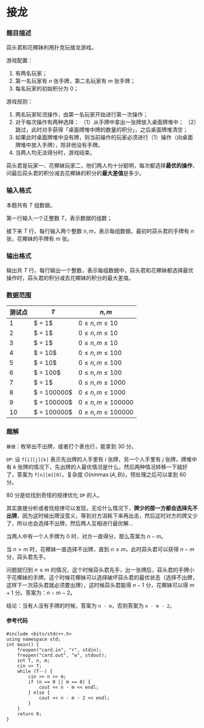 # 接龙

### 题目描述
蒜头君和花椰妹利用扑克玩接龙游戏。

游戏配置：

1.  有两名玩家；
2.  第一名玩家有 $n$ 张手牌，第二名玩家有 $m$ 张手牌；
3.  每名玩家的初始积分为 $0$；

游戏规则：

1.  两名玩家轮流操作，由第一名玩家开始进行第一次操作；
2.  对于每次操作有两种选择：
    （1）从手牌中拿出一张牌放入桌面牌堆中；
    （2）跳过，此时对手获得「桌面牌堆中牌的数量的积分」，之后桌面牌堆清空；
3.  如果此时桌面牌堆中没有牌，则当前操作的玩家必须进行（1）操作（向桌面牌堆中放入手牌），除非他没有手牌。
4.  当两人均无法得分时，游戏结束。

蒜头君是玩家一、花椰妹玩家二，他们两人均十分聪明，每次都选择**最优的操作**，问最后蒜头君的积分减去花椰妹的积分的**最大差值**是多少。

### 输入格式

本题共有 $T$ 组数据。

第一行输入一个正整数 $T$，表示数据的组数；

接下来 $T$ 行，每行输入两个整数 $n,m$，表示每组数据，最初时蒜头君的手牌有 $n$ 张，花椰妹的手牌有 $m$ 张。

### 输出格式

输出共 $T$ 行，每行输出一个整数，表示每组数据中，蒜头君和花椰妹都选择最优操作时，蒜头君的积分减去花椰妹的积分的最大差值。

### 数据范围

| 测试点 | $T$ | $n,m$ |
| --- | --- | --- |
| $1$ | $ = 1$ | $0\leq n,m\leq 10$ |
| $2$ | $ = 1$ | $0\leq n,m\leq 10$ |
| $3$ | $ = 1$ | $0\leq n,m\leq 10$ |
| $4$ | $ = 10$ | $0\leq n,m\leq 100$ |
| $5$ | $ = 10$ | $0\leq n,m\leq 100$ |
| $6$ | $ = 100$ | $0\leq n,m\leq 100$ |
| $7$ | $ = 1$ | $0\leq n,m\leq 1000$ |
| $8$ | $ = 100000$ | $0\leq n,m\leq 1000$ |
| $9$ | $ = 100000$ | $0\leq n,m\leq 100000$ |
| $10$ | $ = 100000$ | $0\leq n,m\leq 100000$ |

<div style="page-break-after: always"></div>

### 题解
`暴搜`：枚举出不出牌，或者打个表也行，能拿到 $30$ 分。

`DP`: 设 `f[i][j][k]` 表示先出牌的人手里有 $i$ 张牌，另一个人手里有 $j$ 张牌，牌堆中有 $k$ 张牌的情况下，先出牌的人最优情况是什么，然后两种情况转移一下就好了，答案为 `f[n][m][0]`，复杂度 $O(nm \max(A,B))$，预处理之后可以拿到 $60$ 分。

$80$ 分是给找到奇怪的规律优化 `DP` 的人。

其实直接分析或者找规律可以发现，无论什么情况下，**牌少的那一方都会选择先不出牌**，因为这时候出牌没意义，等到对方消耗下来再出击，然后这时对方的牌又少了，所以也会选择不出牌，然后两人互相进行最优解…

当两人中有一个人手牌为 $0$ 时，对方一直得分，那么答案为 $n - m$。

当 $n > m$ 时，花椰妹一直选择不出牌，直到 $n \leq m$，此时蒜头君可以获得 $n - m$ 分，蒜头君先手。

问题就归到 $n \leq m$ 的情况，这个时候蒜头君先手，出一张牌后，蒜头君的手牌小于花椰妹的手牌。这个时候花椰妹可以选择破坏蒜头君的最优状态（选择不出牌，这样下一次蒜头君就必须要出牌），这时候蒜头君能得 $n - 1$ 分，花椰妹可以得 $m + 1$ 分。答案为：$n - m - 2$。

结论：当有人没有手牌的时候，答案为 `n - m`，否则答案为 `n - m - 2`。


#### 参考代码

```c++{.line-numbers}
#include <bits/stdc++.h>
using namespace std;
int main() {
    freopen("card.in", "r", stdin);
    freopen("card.out", "w", stdout);
    int T, n, m;
    cin >> T;
    while (T--) {
        cin >> n >> m;
        if (n == 0 || m == 0) {
            cout << n - m << endl;
        } else {
            cout << n - m - 2 << endl;
        }
    }
    return 0;
}

```

<div style="page-break-after: always"></div>
